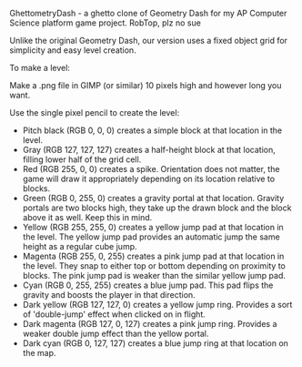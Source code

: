 GhettometryDash - a ghetto clone of Geometry Dash for my AP Computer Science platform game project.
RobTop, plz no sue

Unlike the original Geometry Dash, our version uses a fixed object grid for simplicity and easy level creation.

To make a level:

Make a .png file in GIMP (or similar) 10 pixels high and however long you want.

Use the single pixel pencil to create the level:

 - Pitch black (RGB 0, 0, 0) creates a simple block at that location in the level.
 - Gray (RGB 127, 127, 127) creates a half-height block at that location, filling lower half of the grid cell.
 - Red (RGB 255, 0, 0) creates a spike. Orientation does not matter, the game will draw it appropriately depending on its location      relative to blocks.
 - Green (RGB 0, 255, 0) creates a gravity portal at that location. Gravity portals are two blocks high, they take up the drawn          block and the block above it as well. Keep this in mind.
 - Yellow (RGB 255, 255, 0) creates a yellow jump pad at that location in the level. The yellow jump pad provides an automatic jump      the same height as a regular cube jump.
 - Magenta (RGB 255, 0, 255) creates a pink jump pad at that location in the level. They snap to either top or bottom depending on      proximity to blocks. The pink jump pad is weaker than the similar yellow jump pad.
 - Cyan (RGB 0, 255, 255) creates a blue jump pad. This pad flips the gravity and boosts the player in that direction. 
 - Dark yellow (RGB 127, 127, 0) creates a yellow jump ring. Provides a sort of 'double-jump' effect when clicked on in flight.
 - Dark magenta (RGB 127, 0, 127) creates a pink jump ring. Provides a weaker double jump effect than the yellow portal.
 - Dark cyan (RGB 0, 127, 127) creates a blue jump ring at that location on the map. 

